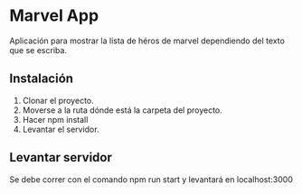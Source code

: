 # Marvel App

Aplicación para mostrar la lista de héros de marvel dependiendo del texto que se escriba.

## Instalación

  1. Clonar el proyecto.
  2. Moverse a la ruta dónde está la carpeta del proyecto.
  3. Hacer npm install
  4. Levantar el servidor.
 
## Levantar servidor

  Se debe correr con el comando npm run start y levantará en localhost:3000
  
